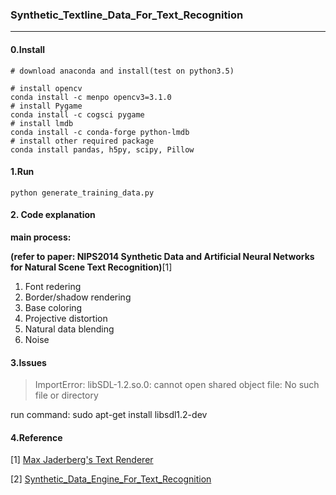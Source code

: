 
### Synthetic_Textline_Data_For_Text_Recognition

---



#### 0.Install

```shell
# download anaconda and install(test on python3.5)

# install opencv
conda install -c menpo opencv3=3.1.0
# install Pygame
conda install -c cogsci pygame
# install lmdb
conda install -c conda-forge python-lmdb
# install other required package
conda install pandas, h5py, scipy, Pillow
```



#### 1.Run

```shell
python generate_training_data.py
```


#### 2. Code explanation

**main process:**

**(refer to paper: NIPS2014 Synthetic Data and Artificial Neural Networks for
Natural Scene Text Recognition)**[1]

1. Font redering
2. Border/shadow rendering
3. Base coloring
4. Projective distortion
5. Natural data blending
6. Noise


#### 3.Issues

> ImportError: libSDL-1.2.so.0: cannot open shared object file: No such file or directory

run command: sudo apt-get install libsdl1.2-dev

#### 4.Reference

[1] [Max Jaderberg's Text Renderer](https://arxiv.org/pdf/1406.2227.pdf)

[2] [Synthetic_Data_Engine_For_Text_Recognition](https://github.com/rayush7/Synthetic_Data_Engine_For_Text_Recognition)